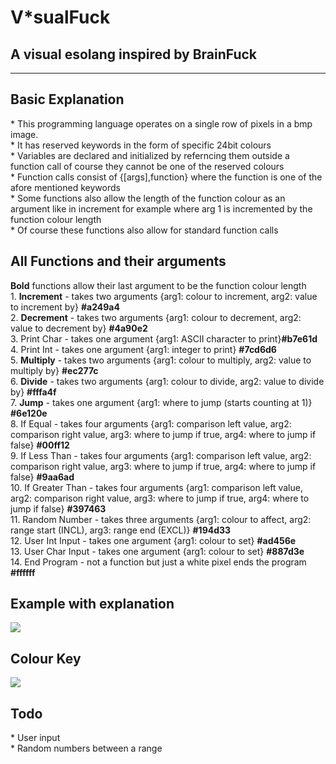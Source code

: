 # V*sualFuck
<h2>A visual esolang inspired by BrainFuck</h2>
<hr>
<h2>Basic Explanation</h2>
* This programming language operates on a single row of pixels in a bmp image.<br>
* It has reserved keywords in the form of specific 24bit colours<br>
* Variables are declared and initialized by referncing them outside a function call of course they cannot be one of the reserved colours<br>
* Function calls consist of {[args],function} where the function is one of the afore mentioned keywords<br>
* Some functions also allow the length of the function colour as an argument like in increment for example where arg 1 is incremented by the function colour length<br>
* Of course these functions also allow for standard function calls<br>
<h2>All Functions and their arguments</h2>
<b>Bold</b> functions allow their last argument to be the function colour length<br>
1. <b>Increment</b> - takes two arguments {arg1: colour to increment, arg2: value to increment by} <b>#a249a4</b><br>
2. <b>Decrement</b> - takes two arguments {arg1: colour to decrement, arg2: value to decrement by} <b>#4a90e2</b><br>
3. Print Char - takes one argument {arg1: ASCII character to print}<b>#b7e61d</b><br>
4. Print Int - takes one argument {arg1: integer to print} <b>#7cd6d6</b><br>
5. <b>Multiply</b> - takes two arguments {arg1: colour to multiply, arg2: value to multiply by} <b>#ec277c</b><br>
6. <b>Divide</b> - takes two arguments {arg1: colour to divide, arg2: value to divide by} <b>#fffa4f</b><br>
7. <b>Jump</b> - takes one argument {arg1: where to jump (starts counting at 1)} <b>#6e120e</b><br>
8. If Equal - takes four arguments {arg1: comparison left value, arg2: comparison right value, arg3: where to jump if true, arg4: where to jump if false} <b>#00ff12</b><br>
9. If Less Than - takes four arguments {arg1: comparison left value, arg2: comparison right value, arg3: where to jump if true, arg4: where to jump if false} <b>#9aa6ad</b><br>
10. If Greater Than - takes four arguments {arg1: comparison left value, arg2: comparison right value, arg3: where to jump if true, arg4: where to jump if false} <b>#397463</b><br>
11. Random Number - takes three arguments {arg1: colour to affect, arg2: range start (INCL), arg3: range end (EXCL)} <b>#194d33</b><br>
12. User Int Input - takes one argument {arg1: colour to set} <b>#ad456e</b><br>
13. User Char Input - takes one argument {arg1: colour to set} <b>#887d3e</b><br>
14. End Program - not a function but just a white pixel ends the program <b>#ffffff</b><br>
<h2>Example with explanation</h2>
<img src="https://raw.githubusercontent.com/DASPELLER4/VisualFuck/media/code%20run%20through.png"></img>
<h2>Colour Key</h2>
<img src="https://raw.githubusercontent.com/DASPELLER4/VisualFuck/media/color%20key.bmp"></img>
<h2>Todo</h2>
* User input<br>
* Random numbers between a range
